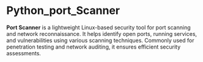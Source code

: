 # Python_port_Scanner
**Port Scanner** is a lightweight Linux-based security tool for port scanning and network reconnaissance. It helps identify open ports, running services, and vulnerabilities using various scanning techniques. Commonly used for penetration testing and network auditing, it ensures efficient security assessments.
